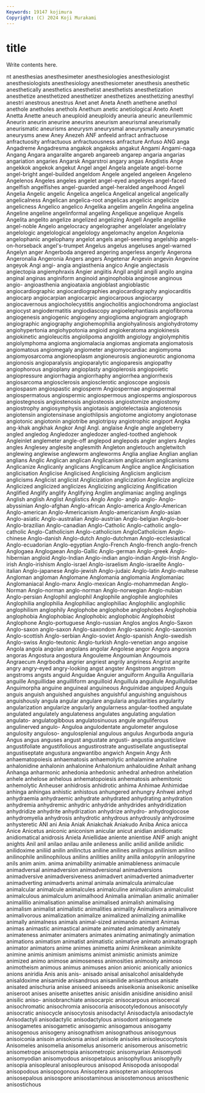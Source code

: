 ```yaml
---
Keywords: 19147 kojimura
Copyright: (C) 2024 Koji Murakami
---
```


# title

Write contents here.



nt anesthesias anesthesimeter anesthesiologies anesthesiologist
anesthesiologists anesthesiology anesthesiometer anesthesis anesthetic anesthetically anesthetics anesthetist anesthetists anesthetization
anesthetize anesthetized anesthetizer anesthetizes anesthetizing anesthyl anestri anestrous anestrus Anet
anet Aneta Aneth anethene anethol anethole anetholes anethols Anethum anetic
anetiological Aneto Anett Anetta Anette aneuch aneuploid aneuploidy aneuria aneuric
aneurilemmic Aneurin aneurin aneurine aneurins aneurism aneurismal aneurismally aneurismatic aneurisms
aneurysm aneurysmal aneurysmally aneurysmatic aneurysms anew Aney Anezeh ANF anfeeld
anfract anfractuose anfractuosity anfractuous anfractuousness anfracture Anfuso ANG anga Angadreme
Angadresma angakok angakoks angakut Angami Angami-naga Angang Angara angaralite angareb
angareeb angarep angaria angarias angariation angaries Angarsk Angarstroi angary angas
Angdistis Ange angekkok angekok angekut Angel angel Angela angelate angel-borne
angel-bright angel-builded angeldom Angele angeled angeleen Angeleno Angelenos Angeles angeles
angelet angel-eyed angeleyes angel-faced angelfish angelfishes angel-guarded angel-heralded angelhood Angeli
Angelia Angelic angelic Angelica angelica Angelical angelical angelically angelicalness Angelican
angelica-root angelicas angelicic angelicize angelicness Angelico angelico Angelika angelim angelin
Angelina angelina Angeline angeline angelinformal angeling Angelique angelique Angelis Angelita
angelito angelize angelized angelizing Angell Angelle angellike angel-noble Angelo angelocracy
angelographer angelolater angelolatry angelologic angelological angelology angelomachy angelon Angelonia angelophanic
angelophany angelot angels angel-seeming angelship angels-on-horseback angel's-trumpet Angelus angelus angeluses
angel-warned Angelyn anger Angerboda angered angering angerless angerly Angerona Angeronalia
Angeronia Angers angers Angetenar Angevin angevin Angevine angeyok Angi angi-
angia angiasthenia angico Angie angiectasis angiectopia angiemphraxis Angier angiitis Angil
angild angili angilo angina anginal anginas anginiform anginoid anginophobia anginose
anginous angio- angioasthenia angioataxia angioblast angioblastic angiocardiographic angiocardiographies angiocardiography angiocarditis
angiocarp angiocarpian angiocarpic angiocarpous angiocarpy angiocavernous angiocholecystitis angiocholitis angiochondroma angioclast
angiocyst angiodermatitis angiodiascopy angioelephantiasis angiofibroma angiogenesis angiogenic angiogeny angioglioma angiogram
angiograph angiographic angiography angiohemophilia angiohyalinosis angiohydrotomy angiohypertonia angiohypotonia angioid angiokeratoma
angiokinesis angiokinetic angioleucitis angiolipoma angiolith angiology angiolymphitis angiolymphoma angioma angiomalacia
angiomas angiomata angiomatosis angiomatous angiomegaly angiometer angiomyocardiac angiomyoma angiomyosarcoma angioneoplasm
angioneurosis angioneurotic angionoma angionosis angioparalysis angioparalytic angioparesis angiopathy angiophorous angioplany
angioplasty angioplerosis angiopoietic angiopressure angiorrhagia angiorrhaphy angiorrhea angiorrhexis angiosarcoma angiosclerosis
angiosclerotic angioscope angiosis angiospasm angiospastic angiosperm Angiospermae angiospermal angiospermatous angiospermic
angiospermous angiosperms angiosporous angiostegnosis angiostenosis angiosteosis angiostomize angiostomy angiostrophy angiosymphysis
angiotasis angiotelectasia angiotenosis angiotensin angiotensinase angiothlipsis angiotome angiotomy angiotonase angiotonic
angiotonin angiotribe angiotripsy angiotrophic angiport Angka ang-khak angkhak Angkor Angl
Angl. anglaise Angle angle angleberry angled angledog Angledozer angledozer angled-toothed
anglehook Angleinlet anglemeter angle-off anglepod anglepods angler anglers Angles angles
Anglesey anglesite anglesmith Angleton angletouch angletwitch anglewing anglewise angleworm angleworms
Anglia angliae Anglian anglian anglians Anglic Anglican anglican Anglicanism anglicanism
anglicanisms Anglicanize Anglicanly anglicans Anglicanum Anglice anglice Anglicisation anglicisation Anglicise
Anglicised Anglicising Anglicism anglicism anglicisms Anglicist anglicist Anglicization anglicization Anglicize
anglicize Anglicized anglicized anglicizes Anglicizing anglicizing Anglification Anglified Anglify anglify
Anglifying Anglim anglimaniac angling anglings Anglish anglish Anglist Anglistics Anglo
Anglo- anglo anglo- Anglo-abyssinian Anglo-afghan Anglo-african Anglo-america Anglo-American Anglo-american Anglo-Americanism
Anglo-americanism Anglo-asian Anglo-asiatic Anglo-australian Anglo-austrian Anglo-belgian Anglo-boer Anglo-brazilian Anglo-canadian Anglo-Catholic
Anglo-catholic anglo-catholic Anglo-Catholicism Anglo-catholicism AngloCatholicism Anglo-chinese Anglo-danish Anglo-dutch Anglo-dutchman Anglo-ecclesiastical
Anglo-ecuadorian Anglo-egyptian Anglo-French Anglo-french anglo-french Anglogaea Anglogaean Anglo-Gallic Anglo-german Anglo-greek
Anglo-hibernian angloid Anglo-Indian Anglo-indian anglo-indian Anglo-Irish Anglo-irish Anglo-irishism Anglo-israel Anglo-israelism
Anglo-israelite Anglo-italian Anglo-japanese Anglo-jewish Anglo-judaic Anglo-latin Anglo-maltese Angloman angloman Anglomane
Anglomania anglomania Anglomaniac Anglomaniacal Anglo-manx Anglo-mexican Anglo-mohammedan Anglo-Norman Anglo-norman anglo-norman
Anglo-norwegian Anglo-nubian Anglo-persian Anglophil anglophil Anglophile anglophile anglophiles Anglophilia anglophilia
Anglophiliac anglophiliac Anglophilic anglophilic anglophilism anglophily Anglophobe anglophobe anglophobes Anglophobia
anglophobia Anglophobiac Anglophobic anglophobic Anglophobist Anglophone Anglo-portuguese Anglo-russian Anglos anglos
Anglo-Saxon Anglo-saxon anglo-saxon Anglo-saxondom Anglo-saxonic Anglo-saxonism Anglo-scottish Anglo-serbian Anglo-soviet Anglo-spanish
Anglo-swedish Anglo-swiss Anglo-teutonic Anglo-turkish Anglo-venetian ango angoise Angola angola angolan
angolans angolar Angolese angor Angora angora angoras Angostura angostura Angouleme
Angoumian Angoumois Angraecum Angrbodha angrier angriest angrily angriness Angrist angrite
angry angry-eyed angry-looking angst angster Angstrom angstrom angstroms angsts anguid
Anguidae Anguier anguiform Anguilla Anguillaria anguille Anguillidae anguilliform anguilloid Anguillula
anguillule Anguillulidae Anguimorpha anguine anguineal anguineous Anguinidae anguiped Anguis anguis
anguish anguished anguishes anguishful anguishing anguishous anguishously angula angular angulare
angularia angularities angularity angularization angularize angularly angularness angular-toothed angulate angulated
angulately angulateness angulates angulating angulation angulato- angulatogibbous angulatosinuous angule anguliferous
angulinerved angulo- Anguloa angulodentate angulometer angulose angulosity anguloso- angulosplenial angulous
angulus Angurboda anguria Angus angus anguses angust angustate angusti- angustia
angusticlave angustifoliate angustifolious angustirostrate angustisellate angustiseptal angustiseptate angustura angwantibo angwich
Angwin Angy Anh anhaematopoiesis anhaematosis anhaemolytic anhalamine anhaline anhalonidine anhalonin
anhalonine Anhalonium anhalouidine Anhalt anhang Anhanga anharmonic anhedonia anhedonic anhedral
anhedron anhelation anhele anhelose anhelous anhematopoiesis anhematosis anhemitonic anhemolytic Anheuser
anhidrosis anhidrotic anhima Anhimae Anhimidae anhinga anhingas anhistic anhistous anhungered
anhungry Anhwei anhyd anhydraemia anhydraemic anhydrate anhydrated anhydrating anhydration anhydremia
anhydremic anhydric anhydride anhydrides anhydridization anhydridize anhydrite anhydrization anhydrize anhydro-
anhydroglocose anhydromyelia anhydrosis anhydrotic anhydrous anhydrously anhydroxime anhysteretic ANI ani
Ania Aniak Aniakchak Aniakudo Aniba Anica anicca Anice Anicetus aniconic
aniconism anicular anicut anidian anidiomatic anidiomatical anidrosis Aniela Aniellidae aniente
anientise ANIF anigh anight anights Anil anil anilao anilau anile
anileness anilic anilid anilide anilidic anilidoxime aniliid anilin anilinctus aniline
anilines anilingus anilinism anilino anilinophile anilinophilous anilins anilities anility anilla
anilopyrin anilopyrine anils anim anim. anima animability animable animableness animacule
animadversal animadversion animadversional animadversions animadversive animadversiveness animadvert animadverted animadverter animadverting
animadverts animal animala animalcula animalculae animalcular animalcule animalcules animalculine animalculism
animalculist animalculous animalculum animalhood Animalia animalian animalic animalier animalillio animalisation
animalise animalised animalish animalising animalism animalist animalistic animalities animality Animalivora
animalivore animalivorous animalization animalize animalized animalizing animallike animally animalness animals
animal-sized animando animant Animas animas animastic animastical animate animated animatedly
animately animateness animater animaters animates animating animatingly animation animations animatism
animatist animatistic animative animato animatograph animator animators anime animes animetta
animi Animikean animikite animine animis animism animisms animist animistic animists
animize animized animo animose animoseness animosities animosity animoso animotheism animous
animus animuses anion anionic anionically anionics anions aniridia Anis anis
anis- anisado anisal anisalcohol anisaldehyde anisaldoxime anisamide anisandrous anisanilide anisanthous
anisate anisated anischuria anise aniseed aniseeds aniseikonia aniseikonic aniselike aniseroot
anises anisette anisettes anisic anisidin anisidine anisidino anisil anisilic aniso-
anisobranchiate anisocarpic anisocarpous anisocercal anisochromatic anisochromia anisocoria anisocotyledonous anisocotyly anisocratic
anisocycle anisocytosis anisodactyl Anisodactyla anisodactyle Anisodactyli anisodactylic anisodactylous anisodont anisogamete
anisogametes anisogametic anisogamic anisogamous anisogamy anisogenous anisogeny anisognathism anisognathous anisogynous
anisoiconia anisoin anisokonia anisol anisole anisoles anisoleucocytosis Anisomeles anisomelia anisomelus
anisomeric anisomerous anisometric anisometrope anisometropia anisometropic anisomyarian Anisomyodi anisomyodian anisomyodous
anisopetalous anisophyllous anisophylly anisopia anisopleural anisopleurous anisopod Anisopoda anisopodal anisopodous
anisopogonous Anisoptera anisopteran anisopterous anisosepalous anisospore anisostaminous anisostemonous anisosthenic anisostichous
